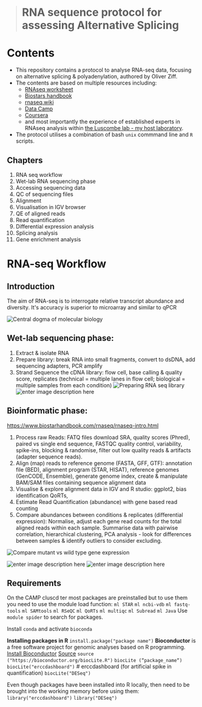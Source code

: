 

> # RNA sequence protocol for assessing Alternative Splicing

# Contents

- This repository contains a protocol to analyse RNA-seq data, focusing on alternative splicing & polyadenylation, authored by Oliver Ziff. 
- The contents are based on multiple resources including:
	- [RNAseq worksheet](http://chagall.med.cornell.edu/RNASEQcourse/Intro2RNAseq.pdf)
	- [Biostars handbook](https://www.biostarhandbook.com/)
	- [rnaseq.wiki](https://journals.plos.org/ploscompbiol/article?id=10.1371/journal.pcbi.1004393)
	- [Data Camp](https://www.datacamp.com/home)
	- [Coursera](https://www.coursera.org/specializations/bioinformatics)
	- and most importantly the experience of established experts in RNAseq analysis within [the Luscombe lab - my host laboratory](https://www.luscombelab.org/crickmembersdetail). 
- The protocol utilises a combination of bash `unix` commmand line and `R` scripts.

## Chapters
1. RNA seq workflow
2. Wet-lab RNA sequencing phase
3. Accessing sequencing data
4. QC of sequencing files
5. Alignment
6. Visualisation in IGV browser
7. QE of aligned reads
8. Read quantification
9. Differential expression analysis
10. Splicing analysis
11. Gene enrichment analysis 

# RNA-seq Workflow

## Introduction
The aim of RNA-seq is to interrogate relative transcript abundance and diversity. It's accuracy is superior to microarray and similar to qPCR

![Central dogma of molecular biology](https://journals.plos.org/ploscompbiol/article?id=10.1371/journal.pcbi.1004393)

## Wet-lab sequencing phase:
1. Extract & isolate RNA
2. Prepare library: break RNA into small fragments, convert to dsDNA, add sequencing adapters, PCR amplify
3. Strand Sequence the cDNA library: flow cell, base calling & quality score, replicates (technical = multiple lanes in flow cell; biological = multiple samples from each condition)
![Preparing RNA seq library](https://lh3.googleusercontent.com/RYpyReGfJbJOWjm20hzclqR6KUMkacZ6p_xaKvQs3piOTfxXdRiXUmiKAd45nHWj30cxJPVXmqTfnQ)
![enter image description here](https://lh3.googleusercontent.com/EBRN0O87F248JvjOzL_yHF1U328THjmXywtF4shxKxmzIwePgU-XR6ETv9Q0LCFP7bEcltsTXrN9hg)

## Bioinformatic phase:
https://www.biostarhandbook.com/rnaseq/rnaseq-intro.html

1. Process raw Reads: FATQ files download SRA, quality scores (Phred), paired vs single end sequence, FASTQC quality control, variability, spike-ins, blocking & randomise, filter out low quality reads & artifacts (adapter sequence reads).
2. Align (map) reads to reference genome (FASTA, GFF, GTF): annotation file (BED), alignment program (STAR, HISAT), reference genomes (GenCODE, Ensemble), generate genome index, create & manipulate BAM/SAM files containing sequence alignment data
3. Visualise & explore alignment data in IGV and R studio: ggplot2, bias identification QoRTs, 
4. Estimate Read Quantification (abundance) with gene based read counting 
5. Compare abundances between conditions & replicates (differential expression): Normalise, adjust each gene read counts for the total aligned reads  within each sample. Summarise data with pairwise correlation, hierarchical clustering, PCA analysis - look for differences between samples & identify outliers to consider excluding.

![Compare mutant vs wild type gene expression](https://lh3.googleusercontent.com/VtBLKXVhTx_hwbUNxN59byRcd2Ums76QpdRmtHYGUSo2wiwi5MkDEld8Eej6Bgsiqo25kJ4vxwtxNw)

![enter image description here](https://ycl6.gitbooks.io/rna-seq-data-analysis/Workflow.png) 
![enter image description here](https://www.rna-seqblog.com/wp-content/uploads/2016/02/typical.jpg)

## Requirements

On the CAMP cluscd ter most packages are preinstalled but to use them you need to use the module load function:
`ml STAR`
`ml ncbi-vdb`
`ml fastq-tools`
`ml SAMtools`
`ml RSeQC`
`ml QoRTs`
`ml multiqc`
`ml Subread`
`ml Java`
Use `module spider` to search for packages.

Install `conda` and activate `bioconda`

**Installing packages in R**
`install.package("package name")`
**Bioconductor** is a free software project for genomic analyses based on R programming. 
[Install Bioconductor](https://www.bioconductor.org/install/)
[Source]("https://bioconductor.org/biocLite.R")
`source ("https://bioconductor.org/biocLite.R")` 
`biocLite (“package_name“)`
`biocLite("erccdashboard")` # erccdashboard (for artificial spike in quantification) 
`biocLite("DESeq")`

Even though packages have been installed into R locally, then need to be brought into the working memory before using them:
`library("erccdashboard")`
`library("DESeq")`

<!--stackedit_data:
eyJoaXN0b3J5IjpbLTczMTQ2ODc5OSwxNDAxNTI3NTEyLDE5OT
U4MDQwODgsLTE2MTAxNDk5MjNdfQ==
-->